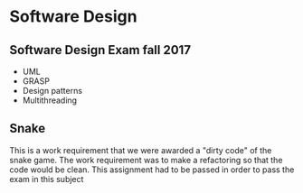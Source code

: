 # Software Design

## Software Design Exam fall 2017

- UML
- GRASP
- Design patterns
- Multithreading

## Snake

This is a work requirement that we were awarded a "dirty code" of the snake game. 
The work requirement was to make a refactoring so that the code would be clean.
This assignment had to be passed in order to pass the exam in this subject
